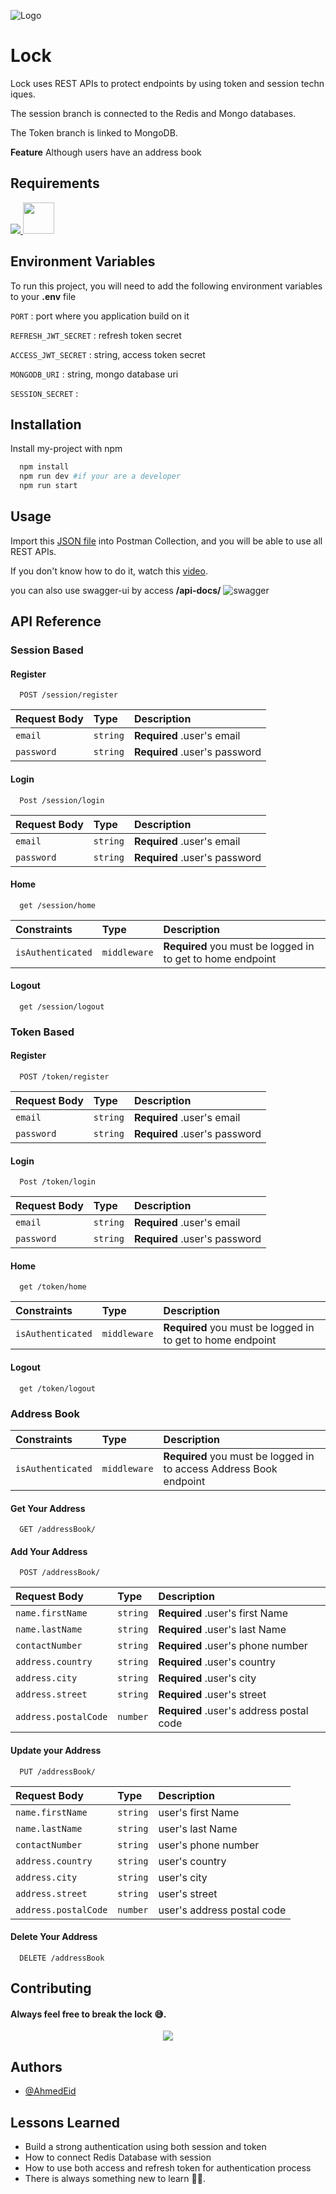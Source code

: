 ![Logo](https://user-images.githubusercontent.com/57197702/218442989-cf6e2ba1-afde-4a15-a52e-da22d76021f3.JPG)

# Lock 

Lock uses REST APIs to protect endpoints by using token and session techniques.

The session branch is connected to the Redis and Mongo databases.

The Token branch is linked to MongoDB.

**Feature** Although users have an address book



## Requirements
<p>
 <a href="https://skillicons.dev">
        <img src="https://skillicons.dev/icons?i=nodejs,mongodb,redis,postman&theme=light"/>
    </a>
    <a href="https://www.npmjs.com/"><img src="https://authy.com/wp-content/uploads/npm-logo.png" width="50px" height="50"/></a>
 </p>


## Environment Variables

To run this project, you will need to add the following environment variables to your **.env** file

`PORT` : port where you application build on it <number>

`REFRESH_JWT_SECRET` : refresh token secret <string>

`ACCESS_JWT_SECRET` : string, access token secret <string>

`MONGODB_URI` : string, mongo database uri <string>

`SESSION_SECRET` : <string>

## Installation

Install my-project with npm

```bash
  npm install
  npm run dev #if your are a developer 
  npm run start
```
    
## Usage
Import this [JSON file](Lock.postman_collection.json) into Postman Collection, and you will be able to use all REST APIs.

If you don't know how to do it, watch this [video](https://www.youtube.com/watch?v=bzquMXmCLUQ).

you can also use swagger-ui by access **/api-docs/**
![swagger](https://user-images.githubusercontent.com/57197702/218692185-0666ea88-3261-411c-9715-7c4bb959be61.gif)

## API Reference

### Session Based

####  Register
```http
  POST /session/register
```
| Request Body | Type     | Description                   |
| :--------    | :------- | :-------------------------    |
| `email`      | `string` | **Required** .user's email    |
| `password`   | `string` | **Required** .user's password |

#### Login
```http
  Post /session/login
```
| Request Body | Type     | Description                   |
| :--------    | :------- | :-------------------------    |
| `email`      | `string` | **Required** .user's email    |
| `password`   | `string` | **Required** .user's password |

#### Home
```http
  get /session/home
```
| Constraints       | Type        | Description                   |
| :--------         | :-------    | :-------------------------    |
| `isAuthenticated` | `middleware`| **Required** you must be logged in to get to home endpoint |

#### Logout
```http
  get /session/logout
```

### Token Based

####  Register
```http
  POST /token/register
```
| Request Body | Type     | Description                   |
| :--------    | :------- | :-------------------------    |
| `email`      | `string` | **Required** .user's email    |
| `password`   | `string` | **Required** .user's password |

#### Login
```http
  Post /token/login
```
| Request Body | Type     | Description                   |
| :--------    | :------- | :-------------------------    |
| `email`      | `string` | **Required** .user's email    |
| `password`   | `string` | **Required** .user's password |

#### Home
```http
  get /token/home
```
| Constraints       | Type        | Description                   |
| :--------         | :-------    | :-------------------------    |
| `isAuthenticated` | `middleware`| **Required** you must be logged in to get to home endpoint |

#### Logout
```http
  get /token/logout
```

### Address Book

| Constraints       | Type        | Description                   |
| :--------         | :-------    | :-------------------------    |
| `isAuthenticated` | `middleware`| **Required** you must be logged in to access Address Book endpoint|

####  Get Your Address
```http
  GET /addressBook/
```

#### Add Your Address
```http
  POST /addressBook/
```
| Request Body | Type     | Description                   |
| :--------    | :------- | :-------------------------    |
| `name.firstName` | `string` | **Required** .user's first Name    |
| `name.lastName`   | `string` | **Required** .user's last Name |
| `contactNumber`   | `string` | **Required** .user's phone number |
| `address.country`   | `string` | **Required** .user's country |
| `address.city`   | `string` | **Required** .user's city |
| `address.street`   | `string` | **Required** .user's street |
| `address.postalCode`   | `number` | **Required** .user's address postal code |

#### Update your Address
```http
  PUT /addressBook/
```
| Request Body | Type     | Description                   |
| :--------    | :------- | :-------------------------    |
| `name.firstName` | `string` | user's first Name    |
| `name.lastName`   | `string` | user's last Name |
| `contactNumber`   | `string` | user's phone number |
| `address.country`   | `string` | user's country |
| `address.city`   | `string` | user's city |
| `address.street`   | `string` | user's street |
| `address.postalCode`   | `number` | user's address postal code |

#### Delete Your Address
```http
  DELETE /addressBook
```

## Contributing

<h4> Always feel free to break the lock 😅. </h4> 

<div align="center">
<img src="https://user-images.githubusercontent.com/57197702/218451102-eaaaeb4d-9392-41af-9dc3-8ba42bb48324.gif"/>
</div>

## Authors

- [@AhmedEid](https://github.com/ahmedeid6842/)

    
## Lessons Learned

- Build a strong authentication using both session and token
- How to connect Redis Database with session 
- How to use both access and refresh token for authentication process
- There is always something new to learn 👨‍💻.
